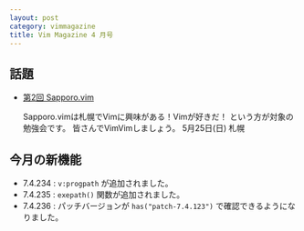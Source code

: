 ```yaml
---
layout: post
category: vimmagazine
title: Vim Magazine 4 月号
---
```


## 話題

- [第2回 Sapporo.vim](http://atnd.org/events/49000)

  Sapporo.vimは札幌でVimに興味がある！Vimが好きだ！ という方が対象の勉強会です。 皆さんでVimVimしましょう。
  5月25日(日) 札幌

## 今月の新機能

- 7.4.234 : `v:progpath` が追加されました。
- 7.4.235 : `exepath()` 関数が追加されました。
- 7.4.236 : パッチバージョンが `has("patch-7.4.123")` で確認できるようになりました。

